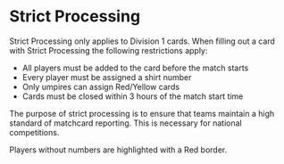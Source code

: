 # Strict Processing

Strict Processing only applies to Division 1 cards.  When filling out a card
with Strict Processing the following restrictions apply:

* All players must be added to the card before the match starts
* Every player must be assigned a shirt number
* Only umpires can assign Red/Yellow cards
* Cards must be closed within 3 hours of the match start time

The purpose of strict processing is to ensure that teams maintain a high
standard of matchcard reporting.  This is necessary for national
competitions.

Players without numbers are highlighted with a Red border.
